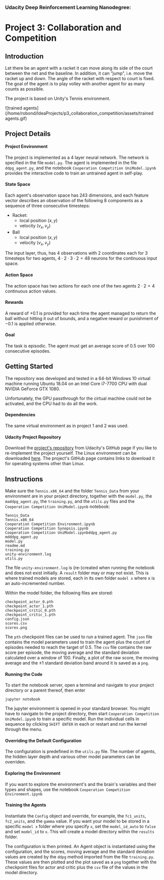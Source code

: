 ### Udacity Deep Reinforcement Learning Nanodegree:

# Project 3: Collaboration and Competition



## Introduction

Let there be an agent with a racket it can move along its side of the court between the net and the baseline. In addition, it can ”jump”, i.e. move the racket up and down. The angle of the racket with respect to court is fixed. The goal of the agent is to play volley with another agent for as many counts as possible. 

The project is based on Unity's Tennis environment.

![trained agents](/home/robond/IdeaProjects/p3_collaboration_competition/assets/trained agents.gif)



## Project Details

#### Project Environment
The project is implemented as a 4 layer neural network. The network is specified in the file `model.py`. The agent is implemented in the file `ddpg_agent.py`, and the notebook `Cooperation Competition UniModel.ipynb` provides the interactive code to train an untrained agent in self-play. 

#### State Space
Each agent's observation space has 243 dimensions, and each feature vector describes an observation of the following 8 components as a sequence of three consecutive timesteps:
- Racket:
  - local position $(x, y)$
  - velocity $(v_x, v_y)$
- Ball
  - local position $(x, y)$
  - velocity $(v_x, v_y)$

The input layer, thus, has 4 observations with 2 coordinates each for 3 timesteps for two agents, $4 \cdot2 \cdot 3 \cdot 2 = 48$ neurons for the continuous input space. 

#### Action Space
The action space has two actions for each one of the two agents $2 \cdot 2 = 4$ continuous action values.

#### Rewards
A reward of $+0.1$ is provided for each time the agent managed to return the ball without hitting it out of bounds, and a negative reward or punishment of $-0.1$ is applied otherwise.

#### Goal
The task is episodic. The agent must get an average score of $0.5$ over 100 consecutive episodes.



## Getting Started
The repository was developed and tested in a 64-bit Windows 10 virtual machine running Ubuntu 18.04 on an Intel Core i7-7700 CPU with dual NVIDIA GeForce GTX 1080.  

Unfortunately, the GPU passthrough for the cirtual machine could not be activated, and the CPU had to do all the work.

#### Dependencies
The same virtual environment as in project 1 and 2 was used.

#### Udacity Project Repository
Download the [project's repository](https://github.com/udacity/deep-reinforcement-learning/tree/master/p3_collab_competl) from Udacity's GitHub page if you like to re-implement the project yourself.
The Linux environment can be downloaded [here](https://s3-us-west-1.amazonaws.com/udacity-drlnd/P3/Tennis/Tennis_Linux.zip). The project's GitHub page contains links to download it for operating systems other than Linux.

## Instructions
Make sure the `Tennis.x86_64` and the folder `Tennis_Data` from your environment are in your project directory, together with the `model.py`,  the `maddpg_agent.py`,  the `training.py`, and the `utils.py` files and the `Cooperation Competition UniModel.ipynb` notebook:
```text
Tennis_Data
Tennis.x86_64
Cooperation Competition Environment.ipynb
Cooperation Competition Synopsis.ipynb
Cooperation Competition UniModel.ipynbddpg_agent.py
mdddpg_agent.py
model.py
readme.md
training.py
unity-environment.log
utils.py
```
The file `unity-environment.log` is (re-)created when running the notebook and does not exist initially.
A `result` folder may or may not exist. This is where trained models are stored, each in its own folder `model x` where x is an auto-incremented number.

Within the model folder, the following files are stored:

```
checkpoint_actor_0.pth
checkpoint_actor_1.pth
checkpoint_critic_0.pth
checkpoint_critic_1.pth
config.json
scores.csv
scores.png
```
The `pth` checkpoint files can be used to run a trained agent. The `json` file contains the model parameters used to train the agent plus the count of episodes needed to reach the target of 0.5. The `csv` file contains the raw score per episode, the moving average and the standard deviation calculated over a window of 100. Finally, a plot of the raw score, the moving average and the $\pm1$ standard deviation band around it is saved as a `png`.


#### Running the Code
To start the notebook server, open a terminal and navigate to your project directory or a parent thereof, then enter
```commandline
jupyter notebook
```
The jupyter environment is opened in your standard browser. You might have to navigate to the project directory, then start `Cooperation Competition UniModel.ipynb` to train a specific model. Run the individual cells in sequence by clicking `SHIFT ENTER` in each or restart and run the kernel through the menu.

#### Overriding the Default Configuration
The configuration is predefined in the `utils.py` file. The number of agents, the hidden layer depth and various other model parameters can be overriden.

#### Exploring the Environment
If you want to explore the environment's and the brain's variables and their types and shapes, use the notebook `Cooperation Competition Environment.ipynb`

#### Training the Agents
Instantiate the `Config` object and override, for example, the `fc1_units`, `fc2_units`, and the `gamma` value.  If you want your model to be stored in a specific `model x` folder where you specify `x`, set the `model_id_auto` to `false` and set `model_id` to `x`. This will create a model directory within the `results` folder.

The configuration is then printed. An Agent object is instantiated using the configuration, and the scores, moving average and the standard deviation values are created by the `ddpg` method imported from the file `training.py`. These values are then plotted and the plot saved as a `png` together with the checkpoint files for actor and critic plus the `csv` file of the values in the model directory. 
